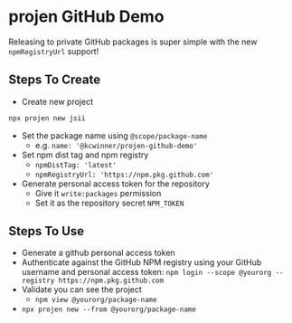 # projen GitHub Demo

Releasing to private GitHub packages is super simple with the new `npmRegistryUrl` support!

## Steps To Create

* Create new project
```bash
npx projen new jsii
```

* Set the package name using `@scope/package-name`
  * e.g. `name: '@kcwinner/projen-github-demo'`
* Set npm dist tag and npm registry
  * `npmDistTag: 'latest'`
  * `npmRegistryUrl: 'https://npm.pkg.github.com'`
* Generate personal access token for the repository
  * Give it `write:packages` permission
  * Set it as the repository secret `NPM_TOKEN`

## Steps To Use

* Generate a github personal access token
* Authenticate against the GitHub NPM registry using your GitHub username and personal access token:
  `npm login --scope @yourorg --registry https://npm.pkg.github.com`
* Validate you can see the project
  * `npm view @yourorg/package-name`
* `npx projen new --from @yourorg/package-name`